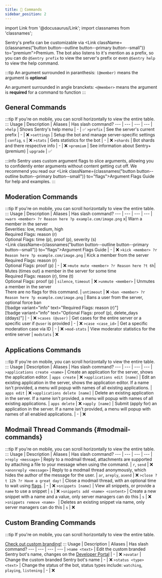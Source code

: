 ```yaml
---
title: 💬 Commands
sidebar_position: 2
---
```


import Link from '@docusaurus/Link';
import classnames from 'classnames';

Sentry's prefix can be customizable via <Link className={classnames("button button--outline button--primary button--small")} to="premium">Premium</Link>. The bot also listens to it's mention as a prefix, so you can do `@Sentry prefix` to view the server's prefix or even `@Sentry help` to view the help command.

:::tip
An argument surrounded in paranthesis: `(@member)` means the argument is **optional**

An argument surrounded in angle branckets: `<@member>` means the argument is **required** for a command to function
:::

## General Commands
:::tip
If you're on mobile, you can scroll horizontally to view the entire table.
:::
Usage   | Description | Aliases | Has slash command?
--- | --- | --- | --- |
`>help` | Shows Sentry's help menu | - | ✅
`>prefix` | See the server's current prefix | - | ❌
`>settings` | Setup the bot and manage server-specific settings | `config`, `s` | ❌
`>stats` | Gets statistics for the bot | - | ❌
`>shards` | Bot shards and there respective info | - | ❌
`>premium` | See information about Sentry+ (premium) | `upgrade` | ✅

:::info
Sentry uses custom argument flags to slice arguments, allowing you to confidently enter arguments without content getting cut off. We recommend you read our <Link className={classnames("button button--outline button--primary button--small")} to="flags">Argument Flags Guide</Link> for help and examples.
:::

## Moderation Commands
:::tip
If you're on mobile, you can scroll horizontally to view the entire table.
:::
Usage | Description | Aliases | Has slash command?
--- | --- | --- | --- |
`>warn <member> ?r Reason here ?p example.com/image.png` x| Warn a member in the server<br/><span class="badge badge--primary">Severities: low, medium, high</span><br/><span class="badge badge--primary">Required Flags: reason (r)</span><br/><span class="badge badge--primary">Optional Flags: time (p), proof (p), severity (s)</span><br/><Link className={classnames("button button--outline button--primary button--small")} to="flags">Argument Flags Guide</Link> | - | ❌
`>kick <member> ?r Reason here ?p example.com/image.png` | Kick a member from the server<br/><span class="badge badge--primary">Required Flags: reason (r)</span><br/><span class="badge badge--primary">Optional Flags: proof (p)</span> | - | ❌
`>mute mute <member> ?r Reason here ?t 6h`| Mutes (times out) a member in the server for some time<br/><span class="badge badge--primary">Required Flags: reason (r), time (t)</span><br/><span class="badge badge--primary">Optional Flags: proof (p)</span> | `silence`, `timeout` | ❌
`>unmute <member>` | Unmutes a member in the server<br/><span class="badge badge--primary">There are no flags for this command.</span> | `untimeout` | ❌
`>ban <member> ?r Reason here ?p example.com/image.png` | Bans a user from the server, optional force ban<br/>[!badge variant="info" text="Required Flags: reason (r)"]<br/>[!badge variant="info" text="Optional Flags: proof (p), delete_days (ddays)"] | - | ❌
`>cases (@user)` | Get cases for the entire server or a specific user if `@user` is provided | - | ❌
`>case <case_id>` | Get a specific moderation case via ID | - | ❌
`>mod-stats` | View moderator statistics for the entire server | `modstats` | ❌

## Applications Commands
:::tip
If you're on mobile, you can scroll horizontally to view the entire table.
:::
Usage   | Description | Aliases | Has slash command?
--- | --- | --- | --- |
`>applications create <name>` | Create an application for the server, shows the application editor. | `apps create` | ❌
`>applications edit [name]` | Edit an existing application in the server, shows the application editor. If a name isn't provided, a menu will popup with names of all existing applications. | `apps edit` | ❌
`>applications delete [name]` | Delete an existing application in the server. If a name isn't provided, a menu will popup with names of all existing applications. | `apps delete` | ❌
`>apply [name]` | Submit (apply for) an application in the server. If a name isn't provided, a menu will popup with names of all enabled applications. | - | ❌

## Modmail Thread Commands {#modmail-commands}
:::tip
If you're on mobile, you can scroll horizontally to view the entire table.
:::
Usage   | Description | Aliases | Has slash command?
--- | --- | --- | --- |
`>reply <message>` | Reply to a modmail thread, attachments are supported by attaching a file to your message when using the command. | `r`, `send` | ❌
`>anonreply <message>` | Reply to a modmail thread anonymously, which hides the author of the message for the user. | `ar`, `areply`, `asend` | ❌
`>close ?t 12h ?r Have a great day!` | Close a modmail thread, with an optional time to wait using [flags](/guides/flags.md). | - | ❌
`>snippets [name]` | View all snippets, or provide a `name` to use a snippet | `s` | ❌
`>snippets add <name> <content>` | Create a new snippet with a name and a value, only server managers can do this | `s` | ❌
`>snippets remove <name> ` | Deletes an existing snippet via name, only server managers can do this | `s` | ❌


## Custom Branding Commands
:::tip
If you're on mobile, you can scroll horizontally to view the entire table.

[Check out custom branding!](/premium-info#custom-branding)
:::
Usage   | Description | Aliases | Has slash command?
--- | --- | --- | --- |
`>name <text>` | Edit the custom branded Sentry bot's name, changes on the [Developer Portal](https://discord.dev) | - | ❌
`>avatar` | Change the custom branded Sentry bot's name | - | ❌
`>status <type> <text>` | Change the status of the bot, status types include: `watching`, `playing`, `listening` | - | ❌